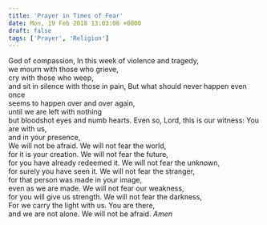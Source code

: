 ```yaml
---
title: 'Prayer in Times of Fear'
date: Mon, 19 Feb 2018 13:03:06 +0000
draft: false
tags: ['Prayer', 'Religion']
---
```


God of compassion, In this week of violence and tragedy,  
we mourn with those who grieve,  
cry with those who weep,  
and sit in silence with those in pain, But what should never happen even once  
seems to happen over and over again,  
until we are left with nothing  
but bloodshot eyes and numb hearts. Even so, Lord, this is our witness: You are with us,  
and in your presence,  
We will not be afraid. We will not fear the world,  
for it is your creation. We will not fear the future,  
for you have already redeemed it. We will not fear the unknown,  
for surely you have seen it. We will not fear the stranger,  
for that person was made in your image,  
even as we are made. We will not fear our weakness,  
for you will give us strength. We will not fear the darkness,  
For we carry the light with us. You are there,  
and we are not alone. We will not be afraid. _Amen_


